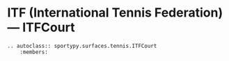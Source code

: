 # ITF (International Tennis Federation) &mdash; ITFCourt

```{eval-rst}
.. autoclass:: sportypy.surfaces.tennis.ITFCourt
    :members:
```
